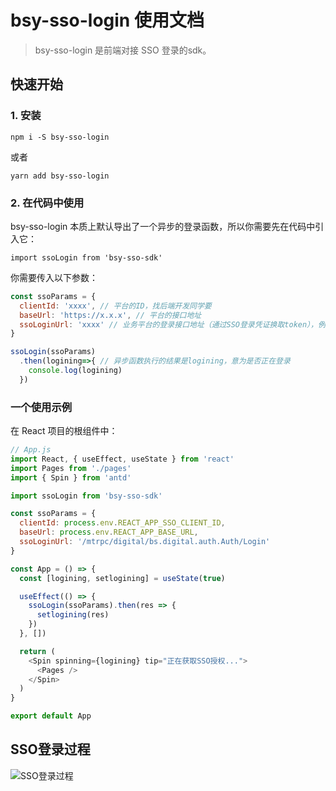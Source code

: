 # bsy-sso-login 使用文档

> bsy-sso-login 是前端对接 SSO 登录的sdk。

## 快速开始

### 1. 安装

```
npm i -S bsy-sso-login
```
或者
```
yarn add bsy-sso-login
```

### 2. 在代码中使用

bsy-sso-login 本质上默认导出了一个异步的登录函数，所以你需要先在代码中引入它：

```
import ssoLogin from 'bsy-sso-sdk'
```

你需要传入以下参数：

```js
const ssoParams = {
  clientId: 'xxxx', // 平台的ID，找后端开发同学要
  baseUrl: 'https://x.x.x', // 平台的接口地址
  ssoLoginUrl: 'xxxx' // 业务平台的登录接口地址（通过SSO登录凭证换取token），例如：/mtrpc/digital/bs.digital.auth.Auth/Login
}

ssoLogin(ssoParams)
  .then(logining=>{ // 异步函数执行的结果是logining，意为是否正在登录
    console.log(logining)
  })
```

### 一个使用示例
在 React 项目的根组件中：
```js
// App.js
import React, { useEffect, useState } from 'react'
import Pages from './pages'
import { Spin } from 'antd'

import ssoLogin from 'bsy-sso-sdk'

const ssoParams = {
  clientId: process.env.REACT_APP_SSO_CLIENT_ID,
  baseUrl: process.env.REACT_APP_BASE_URL,
  ssoLoginUrl: '/mtrpc/digital/bs.digital.auth.Auth/Login'
}

const App = () => {
  const [logining, setlogining] = useState(true)

  useEffect(() => {
    ssoLogin(ssoParams).then(res => {
      setlogining(res)
    })
  }, [])

  return (
    <Spin spinning={logining} tip="正在获取SSO授权...">
      <Pages />
    </Spin>
  )
}

export default App
```


## SSO登录过程

![SSO登录过程](https://tva1.sinaimg.cn/large/007S8ZIlgy1gelj4es18vj312c0u0ad1.jpg)

